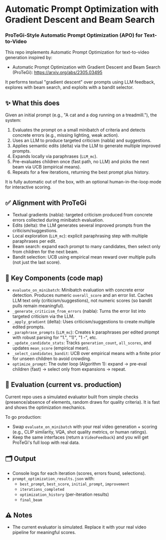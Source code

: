 # Automatic Prompt Optimization with Gradient Descent and Beam Search

### ProTeGi-Style Automatic Prompt Optimization (APO) for Text-to-Video

This repo implements Automatic Prompt Optimization for text-to-video generation inspired by:

- Automatic Prompt Optimization with Gradient Descent and Beam Search (ProTeGi): https://arxiv.org/abs/2305.03495

It performs textual "gradient descent" over prompts using LLM feedback, explores with beam search, and exploits with a bandit selector.

## ✨ What this does

Given an initial prompt (e.g., "A cat and a dog running on a treadmill."), the system:

1. Evaluates the prompt on a small minibatch of criteria and detects concrete errors (e.g., missing lighting, weak action).
2. Uses an LLM to produce targeted criticism (nabla) and suggestions.
3. Applies semantic edits (delta) via the LLM to generate multiple improved prompts.
4. Expands locally via paraphrases (`LLM_mc`).
5. Pre-evaluates children once (fast path, no LLM) and picks the next beam via UCB (empirical means).
6. Repeats for a few iterations, returning the best prompt plus history.

It is fully automatic out of the box, with an optional human-in-the-loop mode for interactive scoring.

## ✅ Alignment with ProTeGi

- Textual gradients (nabla): targeted criticism produced from concrete errors collected during minibatch evaluation.
- Edits (delta): the LLM generates several improved prompts from the criticism/suggestions.
- Local exploration (`LLM_mc`): explicit paraphrasing step with multiple paraphrases per edit.
- Beam search: expand each prompt to many candidates, then select only from children for the next beam.
- Bandit selection: UCB using empirical mean reward over multiple pulls (not just the last score).

## 🧩 Key Components (code map)

- `evaluate_on_minibatch`: Minibatch evaluation with concrete error detection. Produces numeric `overall_score` and an error list. Caches LLM text only (criticism/suggestions), not numeric scores (so bandit pulls remain meaningful).
- `_generate_criticism_from_errors` (nabla): Turns the error list into targeted criticism via the LLM.
- `_apply_gradient` (delta): Uses criticism/suggestions to create multiple edited prompts.
- `_paraphrase_prompts` (`LLM_mc`): Creates k paraphrases per edited prompt with robust parsing for "1.", "1)", "1 -", etc.
- `_update_candidate_stats`: Tracks `generation_count`, `all_scores`, and updates `mean_score` (empirical mean).
- `_select_candidates_bandit`: UCB over empirical means with a finite prior for unseen children to avoid crowding.
- `optimize_prompt`: The outer loop (Algorithm 1): expand -> pre-eval children (fast) -> select only from expansions -> repeat.

## 🧪 Evaluation (current vs. production)

Current repo uses a simulated evaluator built from simple checks (presence/absence of elements, random draws for quality criteria). It is fast and shows the optimization mechanics.

To go production:
- Swap `evaluate_on_minibatch` with your real video generation + scoring (e.g., CLIP similarity, VQA, shot quality metrics, or human ratings).
- Keep the same interfaces (return a `VideoFeedback`) and you will get ProTeGi's full loop with real data.

## 🗂 Output

- Console logs for each iteration (scores, errors found, selections).
- `prompt_optimization_results.json` with:
  - `best_prompt`, `best_score`, `initial_prompt`, `improvement`
  - `iterations_completed`
  - `optimization_history` (per-iteration results)
  - `final_beam`

## ⚠️ Notes

- The current evaluator is simulated. Replace it with your real video pipeline for meaningful scores.
